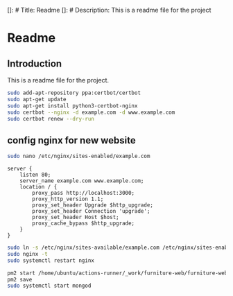 []: # Title: Readme
[]: # Description: This is a readme file for the project

# Readme

## Introduction

This is a readme file for the project.

```bash
sudo add-apt-repository ppa:certbot/certbot
sudo apt-get update
sudo apt-get install python3-certbot-nginx
sudo certbot --nginx -d example.com -d www.example.com
sudo certbot renew --dry-run
```

## config nginx for new website

```bash
sudo nano /etc/nginx/sites-enabled/example.com
```

```nginx
server {
    listen 80;
    server_name example.com www.example.com;
    location / {
        proxy_pass http://localhost:3000;
        proxy_http_version 1.1;
        proxy_set_header Upgrade $http_upgrade;
        proxy_set_header Connection 'upgrade';
        proxy_set_header Host $host;
        proxy_cache_bypass $http_upgrade;
    }
}
```

```bash
sudo ln -s /etc/nginx/sites-available/example.com /etc/nginx/sites-enabled/
sudo nginx -t
sudo systemctl restart nginx
```

```bash
pm2 start /home/ubuntu/actions-runner/_work/furniture-web/furniture-web/index.js --name furniture-web
pm2 save
sudo systemctl start mongod
```